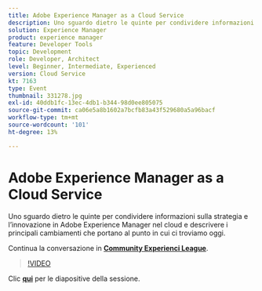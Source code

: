 ```yaml
---
title: Adobe Experience Manager as a Cloud Service
description: Uno sguardo dietro le quinte per condividere informazioni sulla strategia e l’innovazione in Adobe Experience Manager nel cloud e descrivere i principali cambiamenti che portano al punto in cui ci troviamo oggi. Questa sessione è stata distribuita come parte dell’evento Contenuto Adobe Developers Live.
solution: Experience Manager
product: experience manager
feature: Developer Tools
topic: Development
role: Developer, Architect
level: Beginner, Intermediate, Experienced
version: Cloud Service
kt: 7163
type: Event
thumbnail: 331278.jpg
exl-id: 40ddb1fc-13ec-4db1-b344-98d0ee805075
source-git-commit: ca06e5a8b1602a7bcfb83a43f529680a5a96bacf
workflow-type: tm+mt
source-wordcount: '101'
ht-degree: 13%

---
```


# Adobe Experience Manager as a Cloud Service

Uno sguardo dietro le quinte per condividere informazioni sulla strategia e l’innovazione in Adobe Experience Manager nel cloud e descrivere i principali cambiamenti che portano al punto in cui ci troviamo oggi.

Continua la conversazione in **[Community Experienci League](http://adobe.ly/36Yd3v6)**.

>[!VIDEO](https://video.tv.adobe.com/v/331278/?quality=12&learn=on&hidetitle=true)

Clic **[qui](/help/adobe-developers-live/assets/experience-manager-as-cloud-service.pdf)** per le diapositive della sessione.

